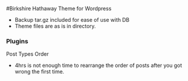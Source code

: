 #Birkshire Hathaway Theme for Wordpress

- Backup tar.gz included for ease of use with DB
- Theme files are as is in directory. 

### Plugins
Post Types Order
 - 4hrs is not enough time to rearrange the order of posts after you got wrong the first time. 